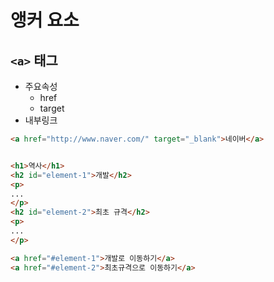 # 앵커 요소

## `<a>` 태그
- 주요속성
    + href
    + target
- 내부링크

```html
<a href="http://www.naver.com/" target="_blank">네이버</a>


<h1>역사</h1>
<h2 id="element-1">개발</h2>
<p>
...
</p>
<h2 id="element-2">최초 규격</h2>
<p>
...
</p>

<a href="#element-1">개발로 이동하기</a>
<a href="#element-2">최초규격으로 이동하기</a>
```